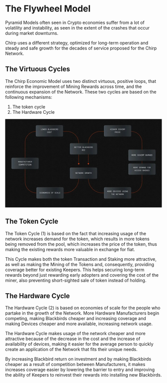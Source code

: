 # The Flywheel Model

Pyramid Models often seen in Crypto economies suffer from a lot of volatility and instability, as seen in the extent of the crashes that occur during market downturns. 

Chirp uses a different strategy, optimized for long-term operation and steady and safe growth for the decades of service proposed for the Chirp Network. 

## The Virtuous Cycles

The Chirp Economic Model uses two distinct virtuous, positive loops, that reinforce the improvement of Mining Rewards across time, and the continuous expansion of the Network. These two cycles are based on the following mechanisms:

1.	The token cycle 
2.	The Hardware Cycle

![The Flywheel Model](flywheel.png)

## The Token Cycle

The Token Cycle (1) is based on the fact that increasing usage of the network increases demand for the token, which results in more tokens being removed from the pool, which increases the price of the token, thus making the existing rewards more valuable in exchange for fiat.

This Cycle makes both the token Transaction and Staking more attractive, as well as making the Mining of the Tokens and, consequently, providing coverage better for existing Keepers. This helps securing long-term rewards beyond just rewarding early adopters and covering the cost of the miner, also preventing short-sighted sale of token instead of holding. 

## The Hardware Cycle

The Hardware Cycle (2) is based on economies of scale for the people who partake in the growth of the Network. More Hardware Manufacturers begin competing, making Blackbirds cheaper and increasing coverage and making Devices cheaper and more available, increasing network usage. 

The Hardware Cycle makes usage of the network cheaper and more attractive because of the decrease in the cost and the increase of availability of devices, making it easier for the average person to quickly create an application of the Network that fits their unique needs. 

By increasing Blackbird return on investment and by making Blackbirds cheaper as a result of competition between Manufacturers, it makes increases coverage easier by lowering the barrier to entry and improving the ability of Keepers to reinvest their rewards into installing new Blackbirds.
